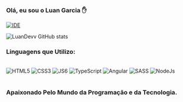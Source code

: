 ### Olá, eu sou o Luan Garcia ✋

[![IDE](https://img.shields.io/badge/Visual_Studio_Code-0078D4?style=for-the-badge&logo=visual%20studio%20code&logoColor=white)](https://code.visualstudio.com)

![LuanDevv GitHub stats](https://github-readme-stats.vercel.app/api?username=luandevv&show_icons=true&theme=radical)

### Linguagens que Utilizo:
<div style='display: inline block'><br>
  <img style='text-align: center' alt='HTML5' src='https://img.shields.io/badge/HTML5-E34F26?style=for-the-badge&logo=html5&logoColor=white'>
  <img style='text-align: center' alt='CSS3' src='https://img.shields.io/badge/CSS3-1572B6?style=for-the-badge&logo=css3&logoColor=white'>
  <img style='text-align: center' alt='JS6' src='https://img.shields.io/badge/JavaScript-323330?style=for-the-badge&logo=javascript&logoColor=F7DF1E'>
  <img style='text-align: center' alt='TypeScript' src='https://img.shields.io/badge/TypeScript-323330?style=for-the-badge&logo=typescript&logoColor=white'>
  <img style='text-align: center' alt='Angular' src='https://img.shields.io/badge/Angular-CA4245?style=for-the-badge&logo=angular&logoColor=white'>
  <img style='text-align: center' alt='SASS' src='https://img.shields.io/badge/Sass-CC6699?style=for-the-badge&logo=sass&logoColor=white'>
  <img style='text-align: center' alt='NodeJs' src='https://img.shields.io/badge/Node.js-43853D?style=for-the-badge&logo=node.js&logoColor=white'>
</div><br>

### Apaixonado Pelo Mundo da Programação e da Tecnologia.
